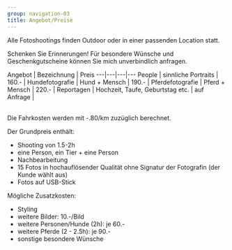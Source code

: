 ```yaml
---
group: navigation-03
title: Angebot/Preise
---
```


Alle Fotoshootings finden Outdoor oder in einer passenden Location statt.

Schenken Sie Erinnerungen!
Für besondere Wünsche und Geschenkgutscheine können Sie mich unverbindlich anfragen.

Angebot | Bezeichnung | Preis 
---|---|---|---
People | sinnliche Portraits | 160.- |
Hundefotografie | Hund + Mensch | 190.- | 
Pferdefotografie | Pferd + Mensch | 220.- |
Reportagen | Hochzeit, Taufe, Geburtstag etc. | auf Anfrage | 

<br>
Die Fahrkosten werden mit -.80/km zuzüglich berechnet. 

Der Grundpreis enthält:
- Shooting von 1.5-2h
- eine Person, ein Tier + eine Person
- Nachbearbeitung
- 15 Fotos in hochauflösender Qualität ohne Signatur der Fotografin (der Kunde wählt aus)
- Fotos auf USB-Stick


Mögliche Zusatzkosten:
-   Styling 
-   weitere Bilder: 10.-/Bild
-   weitere Personen/Hunde (2h): je 60.-
-   weitere Pferde (2 - 2.5h): je 90.-
-   sonstige besondere Wünsche




 




